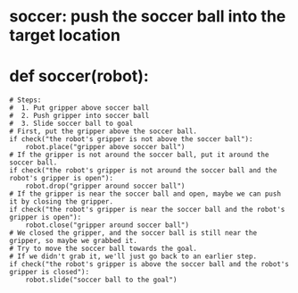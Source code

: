 # soccer: push the soccer ball into the target location
# def soccer(robot):
    # Steps:
    #  1. Put gripper above soccer ball
    #  2. Push gripper into soccer ball
    #  3. Slide soccer ball to goal
    # First, put the gripper above the soccer ball.
    if check("the robot's gripper is not above the soccer ball"):
        robot.place("gripper above soccer ball")
    # If the gripper is not around the soccer ball, put it around the soccer ball.
    if check("the robot's gripper is not around the soccer ball and the robot's gripper is open"):
        robot.drop("gripper around soccer ball")
    # If the gripper is near the soccer ball and open, maybe we can push it by closing the gripper.
    if check("the robot's gripper is near the soccer ball and the robot's gripper is open"):
        robot.close("gripper around soccer ball")
    # We closed the gripper, and the soccer ball is still near the gripper, so maybe we grabbed it.
    # Try to move the soccer ball towards the goal.
    # If we didn't grab it, we'll just go back to an earlier step.
    if check("the robot's gripper is above the soccer ball and the robot's gripper is closed"):
        robot.slide("soccer ball to the goal")